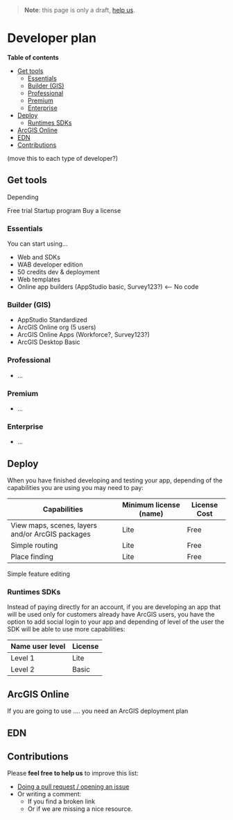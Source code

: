 > **Note**: this page is only a draft, [help us](#contributions).

# Developer plan
<!-- START doctoc generated TOC please keep comment here to allow auto update -->
<!-- DON'T EDIT THIS SECTION, INSTEAD RE-RUN doctoc TO UPDATE -->
**Table of contents**

- [Get tools](#get-tools)
  - [Essentials](#essentials)
  - [Builder (GIS)](#builder-gis)
  - [Professional](#professional)
  - [Premium](#premium)
  - [Enterprise](#enterprise)
- [Deploy](#deploy)
  - [Runtimes SDKs](#runtimes-sdks)
- [ArcGIS Online](#arcgis-online)
- [EDN](#edn)
- [Contributions](#contributions)

<!-- END doctoc generated TOC please keep comment here to allow auto update -->

(move this to each type of developer?)

## Get tools
Depending

Free trial
Startup program
Buy a license

### Essentials
You can start using...

  * Web and SDKs
  * WAB developer edition
  * 50 credits dev & deployment
  * Web templates
  * Online app builders (AppStudio basic, Survey123?) <-- No code

### Builder (GIS)
  * AppStudio Standardized
  * ArcGIS Online org (5 users)
  * ArcGIS Online Apps (Workforce?, Survey123?)
  * ArcGIS Desktop Basic

### Professional
  * ...

### Premium
  * ...

### Enterprise
  * ...

## Deploy
When you have finished developing and testing your app, depending of the
capabilities you are using you may need to pay:

Capabilities|Minimum license (name)|License Cost
---|---|---|
View maps, scenes, layers and/or ArcGIS packages|Lite|Free
Simple routing|Lite|Free
Place finding|Lite|Free
Simple feature editing


### Runtimes SDKs
Instead of paying directly for an account, if you are developing an app that
will be used only for customers already have ArcGIS users, you have the option
to add social login to your app and depending of level of the user the
SDK will be able to use more capabilities:

Name user level|License
---|---
Level 1|Lite
Level 2|Basic

## ArcGIS Online
If you are going to use .... you need an ArcGIS deployment plan

## EDN

## Contributions
Please **feel free to help us** to improve this list:

* [Doing a pull request / opening an issue](https://github.com/hhkaos/awesome-arcgis#contributions)
* Or writing a comment:
  * If you find a broken link
  * Or if we are missing a nice resource.
